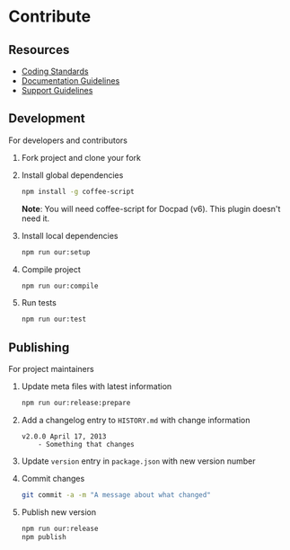 # Contribute


## Resources

- [Coding Standards](http://learn.bevry.me/community/coding-standards)
- [Documentation Guidelines](http://learn.bevry.me/community/documentation-guidelines)
- [Support Guidelines](http://learn.bevry.me/community/support-guidelines)


## Development

For developers and contributors

1. Fork project and clone your fork

2. Install global dependencies

	``` bash
	npm install -g coffee-script
	```
	**Note**: You will need coffee-script for Docpad (v6). This plugin doesn't need it.

3. Install local dependencies

	``` bash
	npm run our:setup
	```

4. Compile project

	``` bash
	npm run our:compile
	```

5. Run tests

	``` bash
	npm run our:test
	```


## Publishing

For project maintainers

1. Update meta files with latest information

	``` bash
	npm run our:release:prepare
	```

2. Add a changelog entry to `HISTORY.md` with change information

	```
	v2.0.0 April 17, 2013
		- Something that changes
	```

3. Update `version` entry in `package.json` with new version number

4. Commit changes

	``` bash
	git commit -a -m "A message about what changed"
	```

5. Publish new version

	``` bash
	npm run our:release
	npm publish
	```
